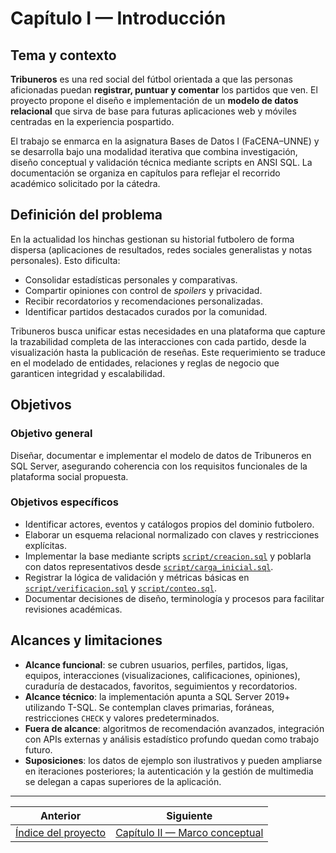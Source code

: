 # Capítulo I — Introducción

## Tema y contexto
**Tribuneros** es una red social del fútbol orientada a que las personas aficionadas puedan **registrar, puntuar y comentar** los partidos que ven. El proyecto propone el diseño e implementación de un **modelo de datos relacional** que sirva de base para futuras aplicaciones web y móviles centradas en la experiencia pospartido.

El trabajo se enmarca en la asignatura Bases de Datos I (FaCENA–UNNE) y se desarrolla bajo una modalidad iterativa que combina investigación, diseño conceptual y validación técnica mediante scripts en ANSI SQL. La documentación se organiza en capítulos para reflejar el recorrido académico solicitado por la cátedra.

## Definición del problema
En la actualidad los hinchas gestionan su historial futbolero de forma dispersa (aplicaciones de resultados, redes sociales generalistas y notas personales). Esto dificulta:

- Consolidar estadísticas personales y comparativas.
- Compartir opiniones con control de *spoilers* y privacidad.
- Recibir recordatorios y recomendaciones personalizadas.
- Identificar partidos destacados curados por la comunidad.

Tribuneros busca unificar estas necesidades en una plataforma que capture la trazabilidad completa de las interacciones con cada partido, desde la visualización hasta la publicación de reseñas. Este requerimiento se traduce en el modelado de entidades, relaciones y reglas de negocio que garanticen integridad y escalabilidad.

## Objetivos
### Objetivo general
Diseñar, documentar e implementar el modelo de datos de Tribuneros en SQL Server, asegurando coherencia con los requisitos funcionales de la plataforma social propuesta.

### Objetivos específicos
- Identificar actores, eventos y catálogos propios del dominio futbolero.
- Elaborar un esquema relacional normalizado con claves y restricciones explícitas.
- Implementar la base mediante scripts [`script/creacion.sql`](../script/creacion.sql) y poblarla con datos representativos desde [`script/carga_inicial.sql`](../script/carga_inicial.sql).
- Registrar la lógica de validación y métricas básicas en [`script/verificacion.sql`](../script/verificacion.sql) y [`script/conteo.sql`](../script/conteo.sql).
- Documentar decisiones de diseño, terminología y procesos para facilitar revisiones académicas.

## Alcances y limitaciones
- **Alcance funcional**: se cubren usuarios, perfiles, partidos, ligas, equipos, interacciones (visualizaciones, calificaciones, opiniones), curaduría de destacados, favoritos, seguimientos y recordatorios.
- **Alcance técnico**: la implementación apunta a SQL Server 2019+ utilizando T-SQL. Se contemplan claves primarias, foráneas, restricciones `CHECK` y valores predeterminados.
- **Fuera de alcance**: algoritmos de recomendación avanzados, integración con APIs externas y análisis estadístico profundo quedan como trabajo futuro.
- **Suposiciones**: los datos de ejemplo son ilustrativos y pueden ampliarse en iteraciones posteriores; la autenticación y la gestión de multimedia se delegan a capas superiores de la aplicación.


---

|  Anterior | Siguiente  |
| --- | --- |
| [Índice del proyecto](indice.md) | [Capítulo II — Marco conceptual](capitulo-2-marco-conceptual.md) |
